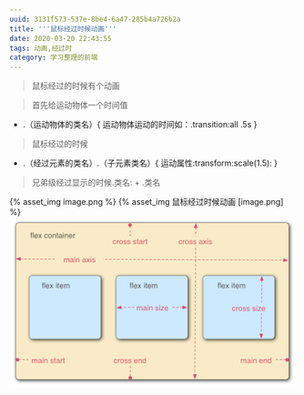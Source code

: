 ```yaml
---
uuid: 3131f573-537e-8be4-6a47-285b4a726b2a
title: '''鼠标经过时候动画'''
date: 2020-03-20 22:43:55
tags: 动画,经过时
category: 学习整理的前端
---
```


> 鼠标经过的时候有个动画

> 首先给运动物体一个时间值

  * .（运动物体的类名）{
    运动物体运动的时间如：.transition:all .5s
  }

> 鼠标经过的时候

  * .（经过元素的类名）.（子元素类名）{
  运动属性:transform:scale(1.5):
  }

> 兄弟级经过显示的时候.类名: + .类名


{% asset_img image.png %}
{% asset_img 鼠标经过时候动画 [image.png] %}
![]( 鼠标经过时候动画/image.png) 